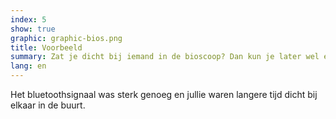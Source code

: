 ```yaml
---
index: 5
show: true
graphic: graphic-bios.png
title: Voorbeeld
summary: Zat je dicht bij iemand in de bioscoop? Dan kun je later wel een melding krijgen
lang: en
---
```


Het bluetoothsignaal was sterk genoeg en jullie waren langere tijd dicht bij elkaar in de buurt.